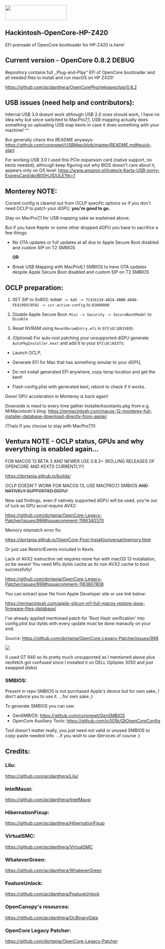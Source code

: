 <img src="https://github.com/acidanthera/OpenCorePkg/blob/master/Docs/Logos/OpenCore_with_text_Small.png" width="200" height="48"/>

## Hackintosh-OpenCore-HP-Z420
EFI premade of OpenCore bootloader for HP-Z420 is here!

## Current version - OpenCore 0.8.2 DEBUG
Repository contains full ,,Plug-and-Play" EFI of OpenCore bootloader and
all needed files to install and run macOS on HP Z420!

https://github.com/acidanthera/OpenCorePkg/releases/tag/0.8.2

## USB issues (need help and contributors):

Internal USB 3.0 doesnt work although USB 2.0 ones should work, I have no idea why but since switched to MacPro7,1, USB mapping actually does something so uploading USB map kexts in case it does something with your machine! ^^ 

But generally check this README anyways:
https://github.com/corpnewt/USBMap/blob/master/README.md#quick-start


For working USB 3.0 I used this PCIe expansion card (native support, no kexts needed), although keep figuring out why BIOS doesn't care about it, appears only on OS level:
https://www.amazon.pl/Inateck-Karta-USB-porty-ExpresCard/dp/B00HJ1DULE?th=1

## Monterey NOTE:

Current config is cleared out from OCLP specific options so if you don't need OCLP to patch your dGPU, **you're good to go.**

Stay on MacPro7,1 for USB mapping sake as explained above.

But if you have Kepler or some other dropped dGPU you have to sacrifice a few things:

- No OTA updates or full updates at all due to Apple Secure Boot disabled and custom SIP on T2 SMBIOS

  **OR**

- Break USB Mapping with MacPro6,1 SMBIOS to have OTA updates despite Apple Secure Boot disabled and custom SIP on T2 SMBIOS

## OCLP preparation:

1. SET SIP to 0x802:
`NVRAM -> Add -> 7C436110-AB2A-4BBB-A880-FE41995C9F82 -> csr-active-config` to `02080000`

2. Disable Apple Secure Boot:
`Misc -> Security -> SecureBootModel` to `Disable` 

3. Reset NVRAM using `ResetNvramEntry.efi` in `EFI\OC\DRIVERS`

4. (Optional) For auto root patching your unsupported dGPU generate `AutoPkgInstaller.kext` and add it to your `EFI\OC\KEXTS`:

- Launch OCLP,

- Generate EFI for Mac that has something simular to your dGPU,

- Do not install generated EFI anywhere, copy temp location and get the kext!

- Flash config.plist with generated kext, reboot to check if it works.

Done! GPU acceleration in Monterey is back again! 

Downside is need to every time gather InstallerAssistants.pkg from e.g. MrMacintosh's blog:
https://mrmacintosh.com/macos-12-monterey-full-installer-database-download-directly-from-apple/

(Thats if you choose to stay with MacPro7,1!)

## Ventura NOTE - OCLP status, GPUs and why everything is enabled again...

FOR MACOS 13 BETA 3 AND NEWER USE 0.8.3+ (ROLLING RELEASES OF OPENCORE AND KEXTS CURRENTLY!)

https://dortania.github.io/builds/

OCLP DOESN'T WORK FOR MACOS 13, USE MACPRO7,1 SMBIOS ~~AND NATIVELY SUPPORTED DGPU!~~

New sad findings, even if natively supported dGPU will be used, you're out of luck as GPU accel require AVX2:

https://github.com/dortania/OpenCore-Legacy-Patcher/issues/998#issuecomment-1166340370

Memory mismatch error fix:

https://dortania.github.io/OpenCore-Post-Install/universal/memory.html

Or just use RestrictEvents included in Kexts.

Lack of AVX2 instruction set requires more fun with macOS 13 installation, so be aware!
You need M1s dylds cache as its non AVX2 cache to boot successfully!

https://github.com/dortania/OpenCore-Legacy-Patcher/issues/998#issuecomment-1163607808

You can extract ipsw file from Apple Developer site or use link below:

https://mrmacintosh.com/apple-silicon-m1-full-macos-restore-ipsw-firmware-files-database/

I've already applied mentioned patch for 'Root Hash verification' into config.plist but dylds with every update must be done manaully on your end.

Source: https://github.com/dortania/OpenCore-Legacy-Patcher/issues/998

<img src="https://cdn.discordapp.com/attachments/724306793819275309/989151977759989760/unknown.png">

(I used GT 640 so its pretty much unsupported as I mentioned above plus neofetch got confused since I installed it on DELL Optiplex 3050 and just swapped disks)

### SMBIOS:
Present in repo SMBIOS is not purchased Apple's device but for own sake, I don't advice you to use it.
...for own sake ;)

To generate SMBIOS you can use:
* GenSMBIOS:
https://github.com/corpnewt/GenSMBIOS
* OpenCore Auxiliary Tools:
https://github.com/ic005k/QtOpenCoreConfig

Tool doesn't matter really, you just need not valid or unused SMBIOS to copy-paste needed info.
...if you wish to use iServices of course :)

## Credits:

### Lilu:
https://github.com/acidanthera/Lilu/
### IntelMausi:
https://github.com/acidanthera/IntelMausi
### HibernationFixup:
https://github.com/acidanthera/HibernationFixup
### VirtualSMC:
https://github.com/acidanthera/VirtualSMC
### WhateverGreen:
https://github.com/acidanthera/WhateverGreen
### FeatureUnlock:
https://github.com/acidanthera/FeatureUnlock
### OpenCanopy's resources:
https://github.com/acidanthera/OcBinaryData
### OpenCore Legacy Patcher:
https://github.com/dortania/OpenCore-Legacy-Patcher
